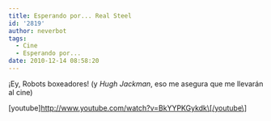 ```yaml
---
title: Esperando por... Real Steel
id: '2819'
author: neverbot
tags:
  - Cine
  - Esperando por...
date: 2010-12-14 08:58:20
---
```


¡Ey, Robots boxeadores! (y _Hugh Jackman_, eso me asegura que me llevarán al cine)

\[youtube\]http://www.youtube.com/watch?v=BkYYPKGykdk\[/youtube\]